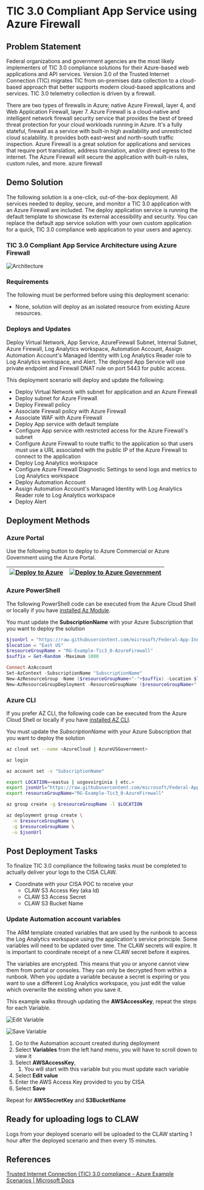 # TIC 3.0 Compliant App Service using Azure Firewall

## Problem Statement

Federal organizations and government agencies are the most likely implementers of TIC 3.0 compliance solutions for their Azure-based web applications and API services. Version 3.0 of the Trusted Internet Connection (TIC) migrates TIC from on-premises data collection to a cloud-based approach that better supports modern cloud-based applications and services. TIC 3.0 telemetry collection is driven by a firewall.

There are two types of firewalls in Azure; native Azure Firewall, layer 4, and Web Application Firewall, layer 7. Azure Firewall is a cloud-native and intelligent network firewall security service that provides the best of breed threat protection for your cloud workloads running in Azure. It's a fully stateful, firewall as a service with built-in high availability and unrestricted cloud scalability. It provides both east-west and north-south traffic inspection. Azure Firewall is a great solution for applications and services that require port translation, address translation, and/or direct egress to the internet. The Azure Firewall will secure the application with built-in rules, custom rules, and more. azure firewall

## Demo Solution

The following solution is a one-click, out-of-the-box deployment. All services needed to deploy, secure, and monitor a TIC 3.0 application with an Azure Firewall are included. The deploy application service is running the default template to showcase its external accessibility and security. You can replace the default app service solution with your own custom application for a quick, TIC 3.0 compliance web application to your users and agency.

### TIC 3.0 Compliant App Service Architecture using Azure Firewall

![Architecture](../images/Arch-AzureFirewall.png)

### Requirements

The following must be performed before using this deployment scenario:

- None, solution will deploy as an isolated resource from existing Azure resources.

### Deploys and Updates

Deploy Virtual Network, App Service, AzureFirewall Subnet, Internal Subnet, Azure Firewall, Log Analytics workspace, Automation Account, Assign Automation Account's Managed Identity with Log Analytics Reader role to Log Analytics workspace, and Alert. The deployed App Service will use private endpoint and Firewall DNAT rule on port 5443 for public access.

This deployment scenario will deploy and update the following:

- Deploy Virtual Network with subnet for application and an Azure Firewall
- Deploy subnet for Azure Firewall
- Deploy Firewall policy
- Associate Firewall policy with Azure Firewall
- Associate WAF with Azure Firewall
- Deploy App service with default template
- Configure App service with restricted access for the Azure Firewall's subnet
- Configure Azure Firewall to route traffic to the application so that users must use a URL associated with the public IP of the Azure Firewall to connect to the application
- Deploy Log Analytics workspace
- Configure Azure Firewall Diagnostic Settings to send logs and metrics to Log Analytics workspace
- Deploy Automation Account
- Assign Automation Account's Managed Identity with Log Analytics Reader role to Log Analytics workspace
- Deploy Alert

## Deployment Methods

### Azure Portal

Use the following button to deploy to Azure Commercial or Azure Government using the Azure Portal.

| [![Deploy to Azure](https://aka.ms/deploytoazurebutton)](https://portal.azure.com/#create/Microsoft.Template/uri/https%3A%2F%2Fraw.githubusercontent.com%2Fmicrosoft%2FFederal-App-Innovation-Community%2Fmain%2Ftopics%2Finfrastructure%2Fsolutions%2Ftic3.0%2FAzure-Firewall%2Fazuredeploy.json) | [![Deploy to Azure Government](https://raw.githubusercontent.com/paullizer/Federal-App-Innovation-Community-1/main/topics/infrastructure/solutions/tic3.0/images/deploytoazuregov.png)](https://portal.azure.us/#create/Microsoft.Template/uri/https%3A%2F%2Fraw.githubusercontent.com%2Fmicrosoft%2FFederal-App-Innovation-Community%2Fmain%2Ftopics%2Finfrastructure%2Fsolutions%2Ftic3.0%2FAzure-Firewall%2Fazuredeploy.json) |
| :----------------------------------------------------------: | :----------------------------------------------------------: |

### Azure PowerShell

The following PowerShell code can be executed from the Azure Cloud Shell or locally if you have [installed Az Module](https://docs.microsoft.com/en-us/powershell/azure/install-az-ps?view=azps-7.3.2).

You must update the **SubscriptionName** with your Azure Subscription that you want to deploy the solution

```powershell
$jsonUrl = "https://raw.githubusercontent.com/microsoft/Federal-App-Innovation-Community/main/topics/infrastructure/solutions/tic3.0/Azure-Firewall/azuredeploy.json"
$location = "East US"
$resourceGroupName = "RG-Example-Tic3_0-AzureFirewall"
$suffix = Get-Random -Maximum 1000

Connect-AzAccount
Set-AzContext -SubscriptionName "SubscriptionName"
New-AzResourceGroup -Name ($resourceGroupName+"-"+$suffix) -Location $location 
New-AzResourceGroupDeployment -ResourceGroupName ($resourceGroupName+"-"+$suffix) -TemplateUri $jsonUrl`
```

### Azure CLI

If you prefer AZ CLI, the following code can be executed from the Azure Cloud Shell or locally if you have [installed AZ CLI](https://learn.microsoft.com/en-us/cli/azure/install-azure-cli).

You must update the *SubscriptionName* with your Azure Subscription that you want to deploy the solution

```bash
az cloud set --name <AzureCloud | AzureUSGovernment>

az login

az account set -s "SubscriptionName"

export LOCATION=<eastus | usgovvirginia | etc.>
export jsonUrl="https://raw.githubusercontent.com/microsoft/Federal-App-Innovation-Community/main/topics/infrastructure/solutions/tic3.0/Azure-Firewall/azuredeploy.json"
export resourceGroupName="RG-Example-Tic3_0-AzureFirewall"

az group create -g $resourceGroupName -l $LOCATION

az deployment group create \
  -n $resourceGroupName \
  -g $resourceGroupName \
  -u $jsonUrl
```

## Post Deployment Tasks

To finalize TIC 3.0 compliance the following tasks must be completed to actually deliver your logs to the CISA CLAW.

- Coordinate with your CISA POC to receive your
  - CLAW S3 Access Key (aka Id)
  - CLAW S3 Access Secret
  - CLAW S3 Bucket Name
  
### Update Automation account variables

The ARM template created variables that are used by the runbook to access the Log Analytics workspace using the application's service principle. Some variables will need to be updated over time. The CLAW secrets will expire. It is important to coordinate receipt of a new CLAW secret before it expires.

The variables are encrypted. This means that you or anyone cannot view them from portal or consoles. They can only be decrypted from within a runbook. When you update a variable because a secret is expiring or you want to use a different Log Analytics workspace, you just edit the value which overwrite the existing when you save it.

This example walks through updating the **AWSAccessKey**, repeat the steps for each Variable.

![Edit Variable](../images/UpdateAutoAcctVar-Edit.png)

![Save Variable](../images/UpdateAutoAcctVar-Save.png)

1. Go to the Automation account created during deployment
2. Select **Variables** from the left hand menu, you will have to scroll down to view it
3. Select **AWSAccessKey**,
   1. You will start with this variable but you must update each variable
4. Select **Edit value**
5. Enter the AWS Access Key provided to you by CISA
6. Select **Save**

Repeat for **AWSSecretKey** and **S3BucketName**

## Ready for uploading logs to CLAW

Logs from your deployed scenario will be uploaded to the CLAW starting 1 hour after the deployed scenario and then every 15 minutes.

## References

[Trusted Internet Connection (TIC) 3.0 compliance - Azure Example Scenarios | Microsoft Docs](https://docs.microsoft.com/en-us/azure/architecture/example-scenario/security/trusted-internet-connections)
